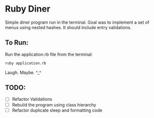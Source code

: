 # Ruby Diner

Simple diner program run in the terminal. Goal was to implement a set of menus using nested hashes. It should include entry validations. 

## To Run:

Run the application.rb file from the terminal:

```bash
ruby application.rb
```

Laugh. Maybe. ^_^

## TODO:
- [ ] Refactor Validations
- [ ] Rebuild the program using class hierarchy
- [ ] Refactor duplicate sleep and formatting code